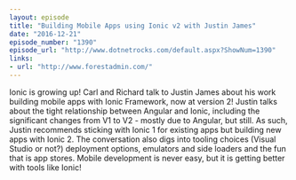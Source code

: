 ```yaml
---
layout: episode
title: "Building Mobile Apps using Ionic v2 with Justin James"
date: "2016-12-21"
episode_number: "1390"
episode_url: "http://www.dotnetrocks.com/default.aspx?ShowNum=1390"
links:
- url: "http://www.forestadmin.com/"
---
```


Ionic is growing up! Carl and Richard talk to Justin James about his work building mobile apps with Ionic Framework, now at version 2! Justin talks about the tight relationship between Angular and Ionic, including the significant changes from V1 to V2 - mostly due to Angular, but still. As such, Justin recommends sticking with Ionic 1 for existing apps but building new apps with Ionic 2. The conversation also digs into tooling choices (Visual Studio or not?) deployment options, emulators and side loaders and the fun that is app stores. Mobile development is never easy, but it is getting better with tools like Ionic!
